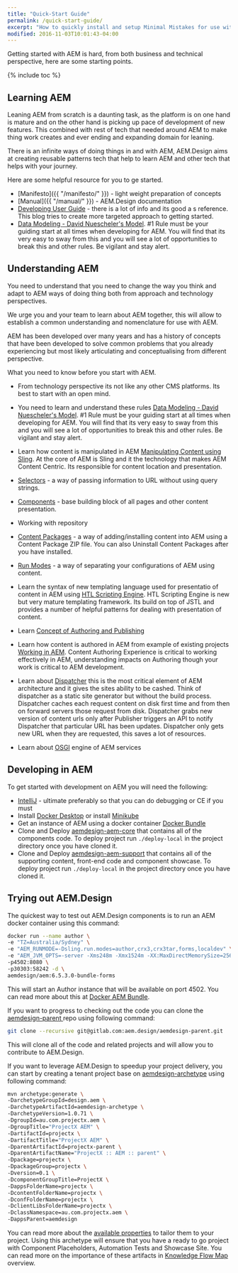 ```yaml
---
title: "Quick-Start Guide"
permalink: /quick-start-guide/
excerpt: "How to quickly install and setup Minimal Mistakes for use with GitHub Pages."
modified: 2016-11-03T10:01:43-04:00
---
```


Getting started with AEM is hard, from both business and technical perspective, here are some starting points.

{% include toc %}

## Learning AEM

Leaning AEM from scratch is a daunting task, as the platform is on one hand is mature and on the other hand is picking up pace of development of new features. This combined with rest of tech that needed around AEM to make thing work creates and ever ending and expanding domain for leaning.

There is an infinite ways of doing things in and with AEM, AEM.Design aims at creating reusable patterns tech that help to learn AEM and other tech that helps with your journey. 

Here are some helpful resource for you to ge started.

- [Manifesto]({{ "/manifesto/" }}) - light weight preparation of concepts
- [Manual]({{ "/manual/" }}) - AEM.Design documentation
- [Developing User Guide](https://helpx.adobe.com/experience-manager/6-5/sites/developing/user-guide.html) - there is a lot of info and its good a s reference. This blog tries to create more targeted approach to getting started.
- [Data Modeling - David Nuescheler's Model](https://helpx.adobe.com/experience-manager/6-5/sites/developing/using/model-data.html). #1 Rule must be your guiding start at all times when developing for AEM. You will find that its very easy to sway from this and you will see a lot of opportunities to break this and other rules. Be vigilant and stay alert.

## Understanding AEM

You need to understand that you need to change the way you think and adapt to AEM ways of doing thing both from approach and technology perspectives.

We urge you and your team to learn about AEM together, this will allow to establish a common understanding and nomenclature for use with AEM.

AEM has been developed over many years and has a history of concepts that have been developed to solve common problems that you already experiencing but most likely articulating and conceptualising from different perspective.

What you need to know before you start with AEM.

- From technology perspective its not like any other CMS platforms. Its best to start with an open mind.
- You need to learn and understand these rules [Data Modeling - David Nuescheler's Model](https://helpx.adobe.com/experience-manager/6-5/sites/developing/using/model-data.html). #1 Rule must be your guiding start at all times when developing for AEM. You will find that its very easy to sway from this and you will see a lot of opportunities to break this and other rules. Be vigilant and stay alert.
- Learn how content is manipulated in AEM [Manipulating Content using Sling](https://sling.apache.org/documentation/bundles/manipulating-content-the-slingpostservlet-servlets-post.html). At the core of AEM is Sling and it the technology that makes AEM Content Centric. Its responsible for content location and presentation.

- [Selectors](https://sling.apache.org/documentation/bundles/sling-query/selectors.html) - a way of passing information to URL without using query strings. 
- [Components](https://helpx.adobe.com/au/experience-manager/6-4/sites/developing/using/components-basics.html) - base building block of all pages and other content presentation.
- Working with repository
- [Content Packages](https://helpx.adobe.com/experience-manager/6-5/sites/administering/using/package-manager.html) - a way of adding/installing content into AEM using a Content Package ZIP file. You can also Uninstall Content Packages after you have installed. 
- [Run Modes](https://helpx.adobe.com/experience-manager/6-5/sites/deploying/using/configure-runmodes.html) - a way of separating your configurations of AEM using content.
- Learn the syntax of new templating language used for presentatio of content in AEM using [HTL Scripting Engine](https://sling.apache.org/documentation/bundles/scripting/scripting-htl.html). HTL Scripting Engine is new but very mature templating framework. Its build on top of JSTL and provides a number of helpful patterns for dealing with presentation of content.
- Learn [Concept of Authoring and Publishing](https://helpx.adobe.com/experience-manager/6-5/sites/authoring/using/author.html#main-pars_title)
- Learn how content is authored in AEM from example of existing projects [Working in AEM](https://www.sfu.ca/cms/howto.html). Content Authoring Experience is critical to working effectively in AEM, understanding impacts on Authoring though your work is critical to AEM development.
- Learn about [Dispatcher](https://docs.adobe.com/content/help/en/experience-manager-dispatcher/using/dispatcher.html) this is the most critical element of AEM architecture and it gives the sites ability to be cashed. Think of dispatcher as a static site generator but without the build process. Dispatcher caches each request content on disk first time and from then on forward servers those request from disk. Dispatcher grabs new version of content urls only after Publisher triggers an API to notify Dispatcher that particular URL has been updates. Dispatcher only gets new URL when they are requested, this saves a lot of resources.
- Learn about [OSGI](https://helpx.adobe.com/experience-manager/6-5/sites/deploying/using/configuring-osgi.html) engine of AEM services

## Developing in AEM

To get started with development on AEM you will need the following:

- [IntelliJ](https://www.jetbrains.com/idea/) - ultimate preferably so that you can do debugging or CE if you must
- Install [Docker Desktop](https://hub.docker.com/?overlay=onboarding) or install [Minikube](https://kubernetes.io/docs/tasks/tools/install-minikube/)
- Get an instance of AEM using a docker container [Docker Bundle](/blog/2019/08/30/docker-aem-bundle)
- Clone and Deploy [aemdesign-aem-core](https://github.com/aem-design/aemdesign-aem-core) that contains all of the components code. To deploy project run `./deploy-local` in the project directory once you have cloned it.
- Clone and Deploy [aemdesign-aem-support](https://github.com/aem-design/aemdesign-aem-support) that contains all of the supporting content, front-end code and component showcase. To deploy project run `./deploy-local` in the project directory once you have cloned it.

## Trying out AEM.Design

The quickest way to test out AEM.Design components is to run an AEM docker container using this command:

```bash
docker run --name author \
-e "TZ=Australia/Sydney" \
-e "AEM_RUNMODE=-Dsling.run.modes=author,crx3,crx3tar,forms,localdev" \
-e "AEM_JVM_OPTS=-server -Xms248m -Xmx1524m -XX:MaxDirectMemorySize=256M -XX:+CMSClassUnloadingEnabled -Djava.awt.headless=true -Dorg.apache.felix.http.host=0.0.0.0 -Xdebug -Xrunjdwp:transport=dt_socket,server=y,address=58242,suspend=n" \
-p4502:8080 \
-p30303:58242 -d \
aemdesign/aem:6.5.3.0-bundle-forms
```

This will start an Author instance that will be available on port 4502. You can read more about this at [Docker AEM Bundle](/blog/2019/08/30/docker-aem-bundle).

If you want to progress to checking out the code you can clone the [aemdesign-parent ](https://github.com/aem-design/aemdesign-parent) repo using following command:

```bash
git clone --recursive git@gitlab.com:aem.design/aemdesign-parent.git
```

This will clone all of the code and related projects and will allow you to contribute to AEM.Design.

If you want to leverage AEM.Design to speedup your project delivery, you can start by creating a tenant project base on [aemdesign-archetype](https://github.com/aem-design/aemdesign-archetype) using following command:

```bash
mvn archetype:generate \
-DarchetypeGroupId=design.aem \
-DarchetypeArtifactId=aemdesign-archetype \
-DarchetypeVersion=1.0.71 \
-DgroupId=au.com.projectx.aem \
-DgroupTitle="ProjectX AEM" \
-DartifactId=projectx \
-DartifactTitle="ProjectX AEM" \
-DparentArtifactId=projectx-parent \
-DparentArtifactName="ProjectX :: AEM :: parent" \
-Dpackage=projectx \
-DpackageGroup=projectx \
-Dversion=0.1 \
-DcomponentGroupTitle=ProjectX \
-DappsFolderName=projectx \
-DcontentFolderName=projectx \
-DconfFolderName=projectx \
-DclientLibsFolderName=projectx \
-DclassNamespace=au.com.projectx.aem \
-DappsParent=aemdesign
```

You can read more about the [available properties](https://github.com/aem-design/aemdesign-archetype#available-properties) to tailor them to your project. Using this archetype will ensure that you have a ready to go project with Component Placeholders, Automation Tests and Showcase Site. You can read more on the importance of these artifacts in [Knowledge Flow Map](/manifesto/project/#knowledge-flow-map) overview.
